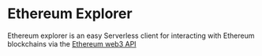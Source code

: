 # Ethereum Explorer
Ethereum explorer is an easy Serverless client for interacting with Ethereum blockchains via the [Ethereum web3 API](https://github.com/ethereum/wiki/wiki/JavaScript-API)

